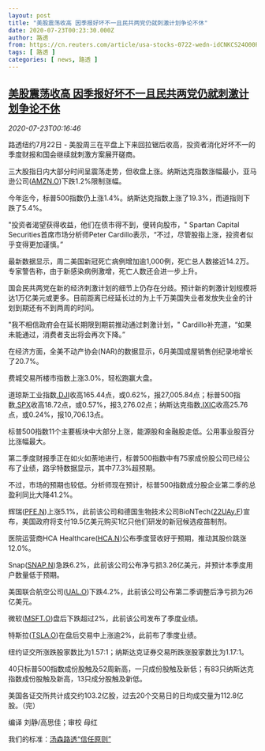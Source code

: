 ```yaml
---
layout: post
title: "美股震荡收高 因季报好坏不一且民共两党仍就刺激计划争论不休"
date: 2020-07-23T00:23:30.000Z
author: 路透
from: https://cn.reuters.com/article/usa-stocks-0722-wedn-idCNKCS24O00P
tags: [ 路透 ]
categories: [ news, 路透 ]
---
```

<!--1595463810000-->
[美股震荡收高 因季报好坏不一且民共两党仍就刺激计划争论不休](https://cn.reuters.com/article/usa-stocks-0722-wedn-idCNKCS24O00P)
------

<div>
<div><i>2020-07-23T00:16:46</i></div><div class="StandardArticleBody_body"><p>路透纽约7月22日 - 美股周三在平盘上下来回拉锯后收高，投资者消化好坏不一的季度财报和国会继续就刺激方案展开磋商。 </p><p>三大股指日内大部分时间呈震荡走势，但收盘上涨。纳斯达克指数涨幅最小，亚马逊公司(<span id="symbol_AMZN.O_0"><a href="//www.reuters.com/companies/AMZN.O">AMZN.O</a></span>)下跌1.2%限制涨幅。 </p><p>今年迄今，标普500指数仍上涨1.4%。纳斯达克指数上涨了19.3%，而道指则下跌了5.4%。 </p><p>"投资者渴望获得收益，他们在债市得不到，便转向股市，" Spartan Capital Securities首席市场分析师Peter Cardillo表示，“不过，尽管股指上涨，投资者似乎变得更加谨慎。” </p><p>最新数据显示，周二美国新冠死亡病例增加逾1,000例，死亡总人数接近14.2万。专家警告称，由于新感染病例激增，死亡人数还会进一步上升。 </p><p>国会民共两党在新的经济刺激计划的细节上仍存在分歧。预计新的刺激计划规模将达1万亿美元或更多。目前距离已经延长过的为上千万美国失业者发放失业金的计划到期还有不到两周的时间。 </p><p>"我不相信政府会在延长期限到期前推动通过刺激计划，" Cardillo补充道，“如果未能通过，消费者支出将会再次下降。” </p><p>在经济方面，全美不动产协会(NAR)的数据显示，6月美国成屋销售创纪录地增长了20.7%。 </p><p>费城交易所楼市指数上涨3.0%，轻松跑赢大盘。 </p><p>道琼斯工业指数<a href="/investing/markets/index?symbol=.DJI">.DJI</a>收高165.44点，或0.62%，报27,005.84点；标普500指数<a href="/investing/markets/index?symbol=.SPX">.SPX</a>收高18.72点，或0.57%，报3,276.02点；纳斯达克指数<a href="/investing/markets/index?symbol=.IXIC">.IXIC</a>收高25.76点，或0.24%，报10,706.13点。 </p><p>标普500指数11个主要板块中大部分上涨，能源股和金融股走低。公用事业股百分比涨幅最大。 </p><p>第二季度财报季正在如火如荼地进行，标普500指数中有75家成份股公司已经公布了业绩，路孚特数据显示，其中77.3%超预期。 </p><p>不过，市场的预期也较低。分析师现在预计，标普500指数成分股企业第二季的总盈利同比大降41.2%。 </p><p>辉瑞(<span id="symbol_PFE.N_4"><a href="//www.reuters.com/companies/PFE.N">PFE.N</a></span>)上涨5.1%，此前该公司和德国生物技术公司BioNTech(<span id="symbol_22UAy.F_5"><a href="//www.reuters.com/companies/22UAy.F">22UAy.F</a></span>)宣布，美国政府将支付19.5亿美元购买1亿只他们研发的新冠候选疫苗制剂。 </p><p>医院运营商HCA Healthcare(<span id="symbol_HCA.N_6"><a href="//www.reuters.com/companies/HCA.N">HCA.N</a></span>)公布季度营收好于预期，推动其股价跳涨12.0%。 </p><p>Snap(<span id="symbol_SNAP.N_7"><a href="//www.reuters.com/companies/SNAP.N">SNAP.N</a></span>)急跌6.2%，此前该公司公布净亏损3.26亿美元，并预计本季度用户数量低于预期。 </p><p>美国联合航空公司(<span id="symbol_UAL.O_8"><a href="//www.reuters.com/companies/UAL.O">UAL.O</a></span>)下跌4.2%，此前该公司公布第二季调整后净亏损为26亿美元。 </p><p>微软(<span id="symbol_MSFT.O_9"><a href="//www.reuters.com/companies/MSFT.O">MSFT.O</a></span>)盘后下跌超过2%，此前该公司发布了季度业绩。 </p><p>特斯拉(<span id="symbol_TSLA.O_10"><a href="//www.reuters.com/companies/TSLA.O">TSLA.O</a></span>)在盘后交易中上涨逾2%，此前布了季度业绩。 </p><p>纽约证交所涨跌股家数比为1.57:1；纳斯达克证券交易所跌涨股家数比为1.17:1。 </p><p>40只标普500指数成份股触及52周新高，一只成份股触及新低；有83只纳斯达克指数成份股触及新高，13只成分股触及新低。 </p><p>美国各证交所共计成交约103.2亿股，过去20个交易日的日均成交量为112.8亿股。（完）     </p><div class="Attribution_container"><div class="Attribution_attribution"><p class="Attribution_content">编译 刘静/高思佳；审校 母红</p></div></div><div class="StandardArticleBody_trustBadgeContainer"><span class="StandardArticleBody_trustBadgeTitle">我们的标准：</span><span class="trustBadgeUrl"><a href="https://www.thomsonreuters.cn/content/dam/openweb/documents/pdf/china/brochures/about-us-1.pdf">汤森路透“信任原则”</a></span></div></div>
</div>
